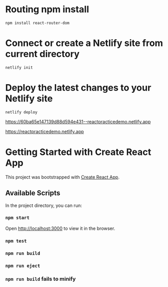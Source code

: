 

# Routing npm install

`npm install react-router-dom`

 # Connect or create a Netlify site from current directory 

 `netlify init`

 # Deploy the latest changes to your Netlify site

 `netlify deploy`

https://60ba65e147139d88d594e431--reactpracticedemo.netlify.app


https://reactpracticedemo.netlify.app






# Getting Started with Create React App

This project was bootstrapped with [Create React App](https://github.com/facebook/create-react-app).

## Available Scripts

In the project directory, you can run:

### `npm start`

Open [http://localhost:3000](http://localhost:3000) to view it in the browser.


### `npm test`

### `npm run build`

### `npm run eject`


### `npm run build` fails to minify
